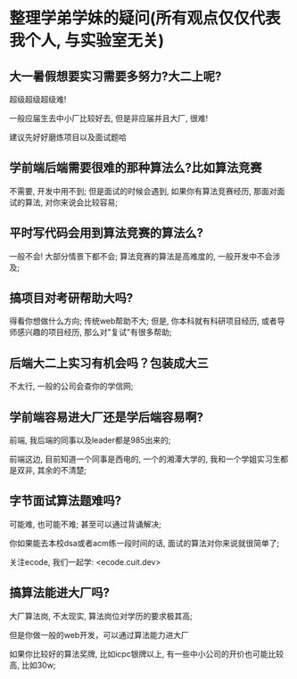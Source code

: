 # 整理学弟学妹的疑问(所有观点仅仅代表我个人, 与实验室无关)

## 大一暑假想要实习需要多努力?大二上呢?

超级超级超级难!

一般应届生去中小厂比较好去, 但是非应届并且大厂, 很难!

建议先好好磨炼项目以及面试题哈

## 学前端后端需要很难的那种算法么?比如算法竞赛

不需要, 开发中用不到; 但是面试的时候会遇到, 如果你有算法竞赛经历, 那面对面试的算法, 对你来说会比较容易;

## 平时写代码会用到算法竞赛的算法么?

一般不会! 大部分情景下都不会; 算法竞赛的算法是高难度的, 一般开发中不会涉及;

## 搞项目对考研帮助大吗?

得看你想做什么方向;
传统web帮助不大;
但是, 你本科就有科研项目经历, 或者导师感兴趣的项目经历, 那么对"复试"有很多帮助;

## 后端大二上实习有机会吗？包装成大三

不太行, 一般的公司会查你的学信网;

## 学前端容易进大厂还是学后端容易啊?

前端, 我后端的同事以及leader都是985出来的;

前端这边, 目前知道一个同事是西电的, 一个的湘潭大学的, 我和一个学姐实习生都是双非, 其余的不清楚;

## 字节面试算法题难吗?

可能难, 也可能不难; 甚至可以通过背诵解决;

你如果能去本校dsa或者acm练一段时间的话, 面试的算法对你来说就很简单了;

关注ecode, 我们一起学: <ecode.cuit.dev>

## 搞算法能进大厂吗?

大厂算法岗, 不太现实, 算法岗位对学历的要求极其高;

但是你做一般的web开发，可以通过算法能力进大厂

如果你比较好的算法奖牌, 比如icpc银牌以上, 有一些中小公司的开价也可能比较高, 比如30w;
